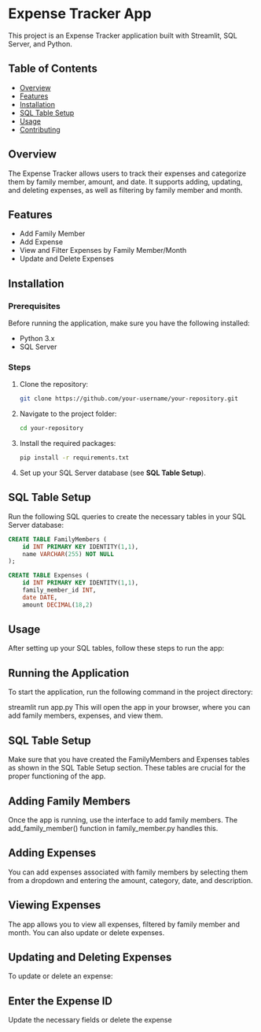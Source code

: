 # Expense Tracker App

This project is an Expense Tracker application built with Streamlit, SQL Server, and Python.

## Table of Contents
- [Overview](#overview)
- [Features](#features)
- [Installation](#installation)
- [SQL Table Setup](#sql-table-setup)
- [Usage](#usage)
- [Contributing](#contributing)

## Overview
The Expense Tracker allows users to track their expenses and categorize them by family member, amount, and date. It supports adding, updating, and deleting expenses, as well as filtering by family member and month.



## Features
- Add Family Member
- Add Expense
- View and Filter Expenses by Family Member/Month
- Update and Delete Expenses

## Installation

### Prerequisites

Before running the application, make sure you have the following installed:
- Python 3.x
- SQL Server

### Steps

1. Clone the repository:
    ```bash
    git clone https://github.com/your-username/your-repository.git
    ```

2. Navigate to the project folder:
    ```bash
    cd your-repository
    ```

3. Install the required packages:
    ```bash
    pip install -r requirements.txt
    ```

4. Set up your SQL Server database (see **SQL Table Setup**).

## SQL Table Setup

Run the following SQL queries to create the necessary tables in your SQL Server database:

```sql
CREATE TABLE FamilyMembers (
    id INT PRIMARY KEY IDENTITY(1,1),
    name VARCHAR(255) NOT NULL
);

CREATE TABLE Expenses (
    id INT PRIMARY KEY IDENTITY(1,1),
    family_member_id INT,
    date DATE,
    amount DECIMAL(18,2)
```
## Usage

After setting up your SQL tables, follow these steps to run the app:

## Running the Application

To start the application, run the following command in the project directory:

streamlit run app.py
This will open the app in your browser, where you can add family members, expenses, and view them.

## SQL Table Setup
Make sure that you have created the FamilyMembers and Expenses tables as shown in the SQL Table Setup section. These tables are crucial for the proper functioning of the app.

## Adding Family Members
Once the app is running, use the interface to add family members. The add_family_member() function in family_member.py handles this.

## Adding Expenses
You can add expenses associated with family members by selecting them from a dropdown and entering the amount, category, date, and description.

## Viewing Expenses
The app allows you to view all expenses, filtered by family member and month. You can also update or delete expenses.

## Updating and Deleting Expenses
To update or delete an expense:

## Enter the Expense ID
Update the necessary fields or delete the expense